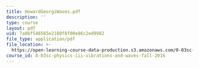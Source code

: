```yaml
---
title: HowardGeorgiWaves.pdf
description: ''
type: course
layout: pdf
uid: 7a86f546565e2180f8f00e86c2ed9982
file_type: application/pdf
file_location: >-
  https://open-learning-course-data-production.s3.amazonaws.com/8-03sc-physics-iii-vibrations-and-waves-fall-2016/7a86f546565e2180f8f00e86c2ed9982_MIT8_03SCF16_Text_Ch10.pdf
course_id: 8-03sc-physics-iii-vibrations-and-waves-fall-2016
---
```

